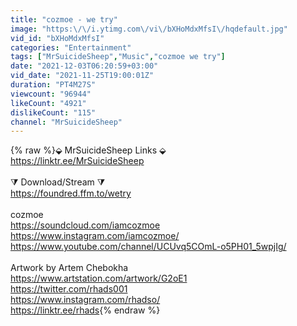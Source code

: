 ```yaml
---
title: "cozmoe - we try"
image: "https:\/\/i.ytimg.com\/vi\/bXHoMdxMfsI\/hqdefault.jpg"
vid_id: "bXHoMdxMfsI"
categories: "Entertainment"
tags: ["MrSuicideSheep","Music","cozmoe we try"]
date: "2021-12-03T06:20:59+03:00"
vid_date: "2021-11-25T19:00:01Z"
duration: "PT4M27S"
viewcount: "96944"
likeCount: "4921"
dislikeCount: "115"
channel: "MrSuicideSheep"
---
```

{% raw %}⬙  MrSuicideSheep Links ⬙<br /><a rel="nofollow" target="blank" href="https://linktr.ee/MrSuicideSheep">https://linktr.ee/MrSuicideSheep</a><br /><br />⧩  Download/Stream ⧩<br /><a rel="nofollow" target="blank" href="https://foundred.ffm.to/wetry">https://foundred.ffm.to/wetry</a><br /><br />cozmoe<br /><a rel="nofollow" target="blank" href="https://soundcloud.com/iamcozmoe">https://soundcloud.com/iamcozmoe</a><br /><a rel="nofollow" target="blank" href="https://www.instagram.com/iamcozmoe/">https://www.instagram.com/iamcozmoe/</a><br /><a rel="nofollow" target="blank" href="https://www.youtube.com/channel/UCUvq5COmL-o5PH01_5wpjIg/">https://www.youtube.com/channel/UCUvq5COmL-o5PH01_5wpjIg/</a><br /><br />Artwork by Artem Chebokha<br /><a rel="nofollow" target="blank" href="https://www.artstation.com/artwork/G2oE1">https://www.artstation.com/artwork/G2oE1</a><br /><a rel="nofollow" target="blank" href="https://twitter.com/rhads001">https://twitter.com/rhads001</a><br /><a rel="nofollow" target="blank" href="https://www.instagram.com/rhadso/">https://www.instagram.com/rhadso/</a><br /><a rel="nofollow" target="blank" href="https://linktr.ee/rhads">https://linktr.ee/rhads</a>{% endraw %}
